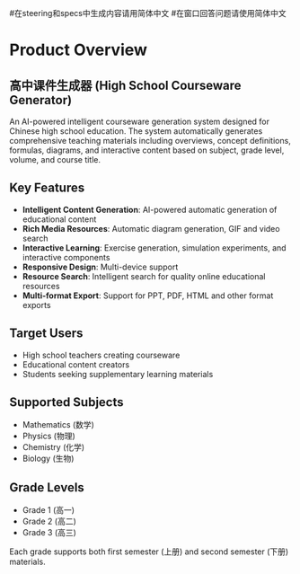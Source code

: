 #在steering和specs中生成内容请用简体中文
#在窗口回答问题请使用简体中文

# Product Overview

## 高中课件生成器 (High School Courseware Generator)

An AI-powered intelligent courseware generation system designed for Chinese high school education. The system automatically generates comprehensive teaching materials including overviews, concept definitions, formulas, diagrams, and interactive content based on subject, grade level, volume, and course title.

## Key Features

- **Intelligent Content Generation**: AI-powered automatic generation of educational content
- **Rich Media Resources**: Automatic diagram generation, GIF and video search
- **Interactive Learning**: Exercise generation, simulation experiments, and interactive components
- **Responsive Design**: Multi-device support
- **Resource Search**: Intelligent search for quality online educational resources
- **Multi-format Export**: Support for PPT, PDF, HTML and other format exports

## Target Users

- High school teachers creating courseware
- Educational content creators
- Students seeking supplementary learning materials

## Supported Subjects

- Mathematics (数学)
- Physics (物理) 
- Chemistry (化学)
- Biology (生物)

## Grade Levels

- Grade 1 (高一)
- Grade 2 (高二)
- Grade 3 (高三)

Each grade supports both first semester (上册) and second semester (下册) materials.